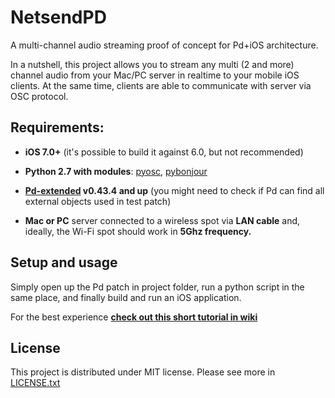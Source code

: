 # NetsendPD

A multi-channel audio streaming proof of concept for Pd+iOS architecture. 

In a nutshell, this project allows you to stream any multi (2 and more) channel audio from your Mac/PC server in realtime to your mobile iOS clients. At the same time, clients are able to communicate with server via OSC protocol.



## Requirements:

* **iOS 7.0+** (it's possible to build it against 6.0, but not recommended)

* **Python 2.7 with modules**: [pyosc](https://trac.v2.nl/wiki/pyOSC), [pybonjour](https://code.google.com/p/pybonjour/)

* **[Pd-extended](http://puredata.info/downloads/pd-extended) v0.43.4 and up** (you might need to check if Pd can find all external objects used in test patch)

* **Mac or PC** server connected to a wireless spot via **LAN cable** and, ideally, the Wi-Fi spot should work in **5Ghz frequency.**


## Setup and usage

Simply open up the Pd patch in project folder, run a python script in the same place, and finally build and run an iOS application. 

For the best experience **[check out this short tutorial in wiki](https://github.com/Apolotary/NetsendPD/wiki/Setup-and-usage)**


## License

This project is distributed under MIT license. Please see more in [LICENSE.txt](https://github.com/Apolotary/NetsendPD/blob/master/LICENSE.txt)